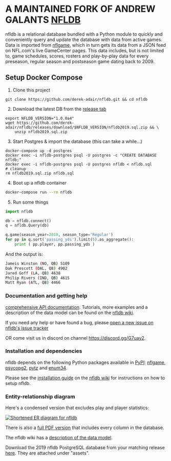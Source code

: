 # A MAINTAINED FORK OF ANDREW GALANTS [NFLDB](https://github.com/BurntSushi/nfldb)

nfldb is a relational database bundled with a Python module to quickly and
conveniently query and update the database with data from active games.
Data is imported from
[nflgame](https://github.com/derek-adair/nflgame), which in turn gets its data
from a JSON feed on NFL.com's live GameCenter pages. This data includes, but is
not limited to, game schedules, scores, rosters and play-by-play data for every
preseason, regular season and postseason game dating back to 2009.

## Setup Docker Compose
1. Clone this project
```
git clone https://github.com/derek-adair/nfldb.git && cd nfldb
```
2. Download the latest DB from the [release tab](https://github.com/derek-adair/nfldb.git)
```
export NFLDB_VERSION="1.0.0a4"
wget https://github.com/derek-adair/nfldb/releases/download/$NFLDB_VERSION/nfldb2019.sql.zip && \
    unzip nfldb2019.sql.zip
```
3. Start Postgres & import the database (this can take a while...)
```
docker-compose up -d postgres
docker exec -i nfldb-postgres psql -U postgres -c "CREATE DATABASE nfldb;"
docker exec -i nfldb-postgres psql -U postgres nfldb < nfldb.sql
# cleanup
rm nfldb2019.sql.zip nfldb.sql
```
4. Boot up a nfldb container
```bash
docker-compose run --rm nfldb
```
5. Run some things
```python
import nfldb

db = nfldb.connect()
q = nfldb.Query(db)

q.game(season_year=2019, season_type='Regular')
for pp in q.sort('passing_yds').limit(5).as_aggregate():
    print ( pp.player, pp.passing_yds )
```

And the output is:

```bash
Jameis Winston (NO, QB) 5109
Dak Prescott (DAL, QB) 4902
Jared Goff (LA, QB) 4638
Philip Rivers (IND, QB) 4615
Matt Ryan (ATL, QB) 4466
```

### Documentation and getting help

[comprehensive API documentation](http://nfldb.derekadair.com).
Tutorials, more examples and a description of the data model can be found
on the [nfldb wiki](https://github.com/derek-adair/nfldb/wiki).

If you need any help or have found a bug, please
[open a new issue on nfldb's issue
tracker](https://github.com/derek-adair/nfldb/issues/new)

OR come visit us in discord on channel https://discord.gg/G7uay2.


### Installation and dependencies

nfldb depends on the following Python packages available in
[PyPI](https://pypi.python.org/pypi):
[nflgame](https://pypi.python.org/pypi/nflgame),
[psycopg2](https://pypi.python.org/pypi/psycopg2),
[pytz](https://pypi.python.org/pypi/pytz) and
[enum34](https://pypi.python.org/pypi/enum34).

Please see the
[installation guide](https://github.com/BurntSushi/nfldb/wiki/Installation)
on the [nfldb wiki](https://github.com/BurntSushi/nfldb/wiki)
for instructions on how to setup nfldb.


### Entity-relationship diagram

Here's a condensed version that excludes play and player statistics:

[![Shortened ER diagram for nfldb](http://burntsushi.net/stuff/nfldb/nfldb-condensed.png)](http://burntsushi.net/stuff/nfldb/nfldb-condensed.pdf)

There is also a [full PDF version](http://burntsushi.net/stuff/nfldb/nfldb.pdf)
that includes every column in the database.

The nfldb wiki has a [description of the data
model](https://github.com/derek-adair/nfldb/wiki/The-data-model).

Download the 2019 nfldb PostgreSQL database from your matching release [here](https://github.com/derek-adair/nfldb/releases).  They are attached under "assets".
